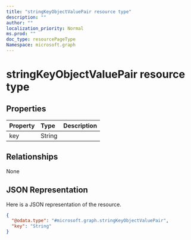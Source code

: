 ```yaml
---
title: "stringKeyObjectValuePair resource type"
description: ""
author: ""
localization_priority: Normal
ms.prod: ""
doc_type: resourcePageType
Namespace: microsoft.graph
---
```



# stringKeyObjectValuePair resource type



## Properties
|Property|Type|Description|
|:---|:---|:---|
|key|String||

## Relationships
None

## JSON Representation
Here is a JSON representation of the resource.
<!-- {
  "blockType": "resource",
  "@odata.type": "microsoft.graph.stringKeyObjectValuePair"
}
-->
``` json
{
  "@odata.type": "#microsoft.graph.stringKeyObjectValuePair",
  "key": "String"
}
```

